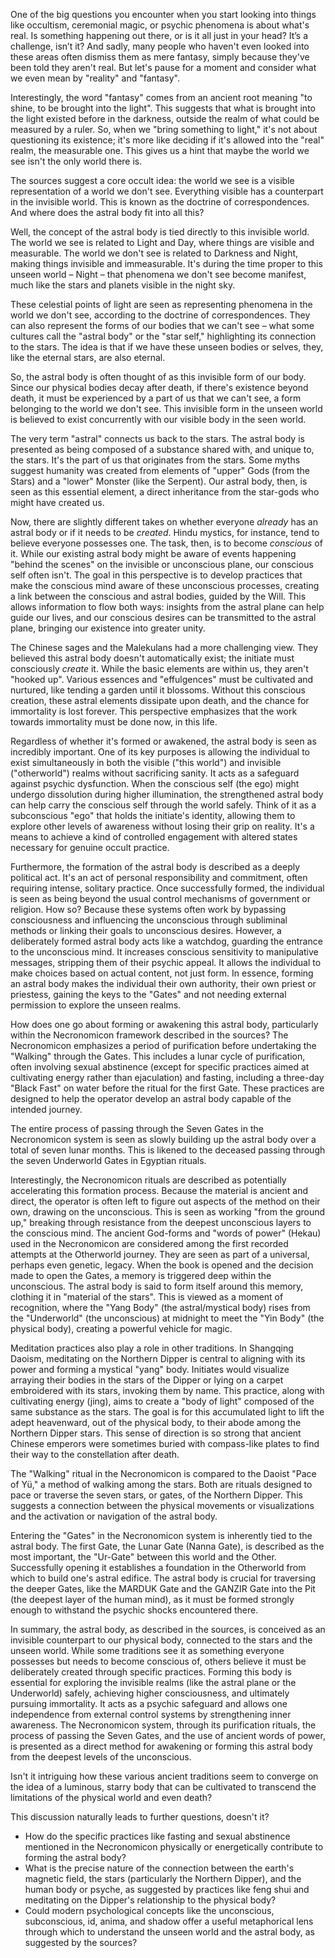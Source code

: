 One of the big questions you encounter when you start looking into things like occultism, ceremonial magic, or psychic phenomena is about what's real. Is something happening out there, or is it all just in your head? It’s a challenge, isn’t it? And sadly, many people who haven't even looked into these areas often dismiss them as mere fantasy, simply because they've been told they aren't real. But let's pause for a moment and consider what we even mean by "reality" and "fantasy".

Interestingly, the word "fantasy" comes from an ancient root meaning "to shine, to be brought into the light". This suggests that what is brought into the light existed before in the darkness, outside the realm of what could be measured by a ruler. So, when we "bring something to light," it's not about questioning its existence; it's more like deciding if it's allowed into the "real" realm, the measurable one. This gives us a hint that maybe the world we see isn't the only world there is.

The sources suggest a core occult idea: the world we see is a visible representation of a world we don't see. Everything visible has a counterpart in the invisible world. This is known as the doctrine of correspondences. And where does the astral body fit into all this?

Well, the concept of the astral body is tied directly to this invisible world. The world we see is related to Light and Day, where things are visible and measurable. The world we don't see is related to Darkness and Night, making things invisible and immeasurable. It's during the time proper to this unseen world – Night – that phenomena we don't see become manifest, much like the stars and planets visible in the night sky.

These celestial points of light are seen as representing phenomena in the world we don't see, according to the doctrine of correspondences. They can also represent the forms of our bodies that we can't see – what some cultures call the "astral body" or the "star self," highlighting its connection to the stars. The idea is that if we have these unseen bodies or selves, they, like the eternal stars, are also eternal.

So, the astral body is often thought of as this invisible form of our body. Since our physical bodies decay after death, if there's existence beyond death, it must be experienced by a part of us that we can't see, a form belonging to the world we don't see. This invisible form in the unseen world is believed to exist concurrently with our visible body in the seen world.

The very term "astral" connects us back to the stars. The astral body is presented as being composed of a substance shared with, and unique to, the stars. It's the part of us that originates from the stars. Some myths suggest humanity was created from elements of "upper" Gods (from the Stars) and a "lower" Monster (like the Serpent). Our astral body, then, is seen as this essential element, a direct inheritance from the star-gods who might have created us.

Now, there are slightly different takes on whether everyone _already_ has an astral body or if it needs to be _created_. Hindu mystics, for instance, tend to believe everyone possesses one. The task, then, is to become _conscious_ of it. While our existing astral body might be aware of events happening "behind the scenes" on the invisible or unconscious plane, our conscious self often isn't. The goal in this perspective is to develop practices that make the conscious mind aware of these unconscious processes, creating a link between the conscious and astral bodies, guided by the Will. This allows information to flow both ways: insights from the astral plane can help guide our lives, and our conscious desires can be transmitted to the astral plane, bringing our existence into greater unity.

The Chinese sages and the Malekulans had a more challenging view. They believed this astral body doesn't automatically exist; the initiate must consciously _create_ it. While the basic elements are within us, they aren't "hooked up". Various essences and "effulgences" must be cultivated and nurtured, like tending a garden until it blossoms. Without this conscious creation, these astral elements dissipate upon death, and the chance for immortality is lost forever. This perspective emphasizes that the work towards immortality must be done now, in this life.

Regardless of whether it's formed or awakened, the astral body is seen as incredibly important. One of its key purposes is allowing the individual to exist simultaneously in both the visible ("this world") and invisible ("otherworld") realms without sacrificing sanity. It acts as a safeguard against psychic dysfunction. When the conscious self (the ego) might undergo dissolution during higher illumination, the strengthened astral body can help carry the conscious self through the world safely. Think of it as a subconscious "ego" that holds the initiate's identity, allowing them to explore other levels of awareness without losing their grip on reality. It's a means to achieve a kind of controlled engagement with altered states necessary for genuine occult practice.

Furthermore, the formation of the astral body is described as a deeply political act. It's an act of personal responsibility and commitment, often requiring intense, solitary practice. Once successfully formed, the individual is seen as being beyond the usual control mechanisms of government or religion. How so? Because these systems often work by bypassing consciousness and influencing the unconscious through subliminal methods or linking their goals to unconscious desires. However, a deliberately formed astral body acts like a watchdog, guarding the entrance to the unconscious mind. It increases conscious sensitivity to manipulative messages, stripping them of their psychic appeal. It allows the individual to make choices based on actual content, not just form. In essence, forming an astral body makes the individual their own authority, their own priest or priestess, gaining the keys to the "Gates" and not needing external permission to explore the unseen realms.

How does one go about forming or awakening this astral body, particularly within the Necronomicon framework described in the sources? The Necronomicon emphasizes a period of purification before undertaking the "Walking" through the Gates. This includes a lunar cycle of purification, often involving sexual abstinence (except for specific practices aimed at cultivating energy rather than ejaculation) and fasting, including a three-day "Black Fast" on water before the ritual for the first Gate. These practices are designed to help the operator develop an astral body capable of the intended journey.

The entire process of passing through the Seven Gates in the Necronomicon system is seen as slowly building up the astral body over a total of seven lunar months. This is likened to the deceased passing through the seven Underworld Gates in Egyptian rituals.

Interestingly, the Necronomicon rituals are described as potentially accelerating this formation process. Because the material is ancient and direct, the operator is often left to figure out aspects of the method on their own, drawing on the unconscious. This is seen as working "from the ground up," breaking through resistance from the deepest unconscious layers to the conscious mind. The ancient God-forms and "words of power" (Hekau) used in the Necronomicon are considered among the first recorded attempts at the Otherworld journey. They are seen as part of a universal, perhaps even genetic, legacy. When the book is opened and the decision made to open the Gates, a memory is triggered deep within the unconscious. The astral body is said to form itself around this memory, clothing it in "material of the stars". This is viewed as a moment of recognition, where the "Yang Body" (the astral/mystical body) rises from the "Underworld" (the unconscious) at midnight to meet the "Yin Body" (the physical body), creating a powerful vehicle for magic.

Meditation practices also play a role in other traditions. In Shangqing Daoism, meditating on the Northern Dipper is central to aligning with its power and forming a mystical "yang" body. Initiates would visualize arraying their bodies in the stars of the Dipper or lying on a carpet embroidered with its stars, invoking them by name. This practice, along with cultivating energy (jing), aims to create a "body of light" composed of the same substance as the stars. The goal is for this accumulated light to lift the adept heavenward, out of the physical body, to their abode among the Northern Dipper stars. This sense of direction is so strong that ancient Chinese emperors were sometimes buried with compass-like plates to find their way to the constellation after death.

The "Walking" ritual in the Necronomicon is compared to the Daoist "Pace of Yü," a method of walking among the stars. Both are rituals designed to pace or traverse the seven stars, or gates, of the Northern Dipper. This suggests a connection between the physical movements or visualizations and the activation or navigation of the astral body.

Entering the "Gates" in the Necronomicon system is inherently tied to the astral body. The first Gate, the Lunar Gate (Nanna Gate), is described as the most important, the "Ur-Gate" between this world and the Other. Successfully opening it establishes a foundation in the Otherworld from which to build one's astral edifice. The astral body is crucial for traversing the deeper Gates, like the MARDUK Gate and the GANZIR Gate into the Pit (the deepest layer of the human mind), as it must be formed strongly enough to withstand the psychic shocks encountered there.

In summary, the astral body, as described in the sources, is conceived as an invisible counterpart to our physical body, connected to the stars and the unseen world. While some traditions see it as something everyone possesses but needs to become conscious of, others believe it must be deliberately created through specific practices. Forming this body is essential for exploring the invisible realms (like the astral plane or the Underworld) safely, achieving higher consciousness, and ultimately pursuing immortality. It acts as a psychic safeguard and allows one independence from external control systems by strengthening inner awareness. The Necronomicon system, through its purification rituals, the process of passing the Seven Gates, and the use of ancient words of power, is presented as a direct method for awakening or forming this astral body from the deepest levels of the unconscious.

Isn't it intriguing how these various ancient traditions seem to converge on the idea of a luminous, starry body that can be cultivated to transcend the limitations of the physical world and even death?

This discussion naturally leads to further questions, doesn't it?

- How do the specific practices like fasting and sexual abstinence mentioned in the Necronomicon physically or energetically contribute to forming the astral body?
- What is the precise nature of the connection between the earth's magnetic field, the stars (particularly the Northern Dipper), and the human body or psyche, as suggested by practices like feng shui and meditating on the Dipper's relationship to the physical body?
- Could modern psychological concepts like the unconscious, subconscious, id, anima, and shadow offer a useful metaphorical lens through which to understand the unseen world and the astral body, as suggested by the sources?